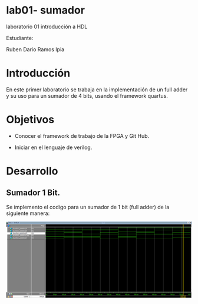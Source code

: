 # lab01- sumador 
laboratorio 01 introducción a HDL

Estudiante:

Ruben Dario Ramos Ipia

# Introducción
En este primer laboratorio se trabaja en la implementación de un full adder y su uso para un sumador de 4 bits, usando el framework quartus.

# Objetivos
* Conocer el framework de trabajo de la FPGA y Git Hub.

* Iniciar en el lenguaje de verilog.

# Desarrollo

## Sumador 1 Bit.

Se implemento el codigo para un sumador de 1 bit (full adder) de la siguiente manera:

![Simulación_Funcional](https://github.com/unal-edigital1-lab/lab00-rdramosip/blob/branch_name/sumador_primitivo.png)





